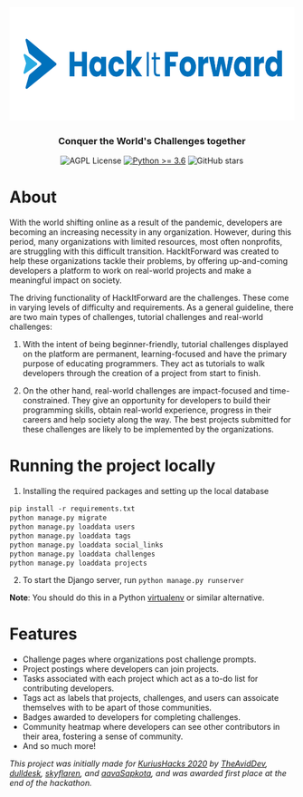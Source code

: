 <p align=center>
    <img alt="Cloak Logo" src="logo-with-name-horizontal.png" height="200px">
    <h3 align=center>Conquer the World's Challenges together</h3>
</p>
<p align=center>
    <img alt="AGPL License" src="https://img.shields.io/github/license/KuriusMTL/HackItForward">
    <a target="_blank" href="https://www.python.org/downloads/" title="Python version"><img alt="Python >= 3.6" src="https://img.shields.io/badge/python-%3E=_3.6-green.svg"></a>
    <img alt="GitHub stars" src="https://img.shields.io/github/stars/KuriusMTL/HackItForward">
</p>

# About

With the world shifting online as a result of the pandemic, developers are becoming an increasing necessity in any organization. However, during this period, many organizations with limited resources, most often nonprofits, are struggling with this difficult transition. HackItForward was created to help these organizations tackle their problems, by offering up-and-coming developers a platform to work on real-world projects and make a meaningful impact on society.

The driving functionality of HackItForward are the challenges. These come in varying levels of difficulty and requirements. As a general guideline, there are two main types of challenges, tutorial challenges and real-world challenges:

1. With the intent of being beginner-friendly, tutorial challenges displayed on the platform are permanent, learning-focused and have the primary purpose of educating programmers. They act as tutorials to walk developers through the creation of a project from start to finish.

2. On the other hand, real-world challenges are impact-focused and time-constrained. They give an opportunity for developers to build their programming skills, obtain real-world experience, progress in their careers and help society along the way. The best projects submitted for these challenges are likely to be implemented by the organizations.


# Running the project locally

1. Installing the required packages and setting up the local database
```
pip install -r requirements.txt
python manage.py migrate
python manage.py loaddata users
python manage.py loaddata tags
python manage.py loaddata social_links
python manage.py loaddata challenges
python manage.py loaddata projects
```
2. To start the Django server, run `python manage.py runserver`

**Note**: You should do this in a Python [virtualenv](https://virtualenv.pypa.io/en/stable/) or similar alternative.

# Features

 - Challenge pages where organizations post challenge prompts.
 - Project postings where developers can join projects.
 - Tasks associated with each project which act as a to-do list for contributing developers.
 - Tags act as labels that projects, challenges, and users can assoicate themselves with to be apart of those communities.
 - Badges awarded to developers for completing challenges.
 - Community heatmap where developers can see other contributors in their area, fostering a sense of community.
 - And so much more!

 *This project was initially made for [KuriusHacks 2020](https://www.kurius.ca/kuriushacks) by [TheAvidDev](https://github.com/TheAvidDev/), [dulldesk](https://github.com/dulldesk/), [skyflaren](https://github.com/skyflaren/), and [aavaSapkota](https://github.com/aavaSapkota), and was awarded first place at the end of the hackathon.*
